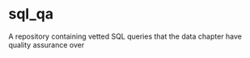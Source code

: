 # sql_qa
A repository containing vetted SQL queries that the data chapter have quality assurance over

